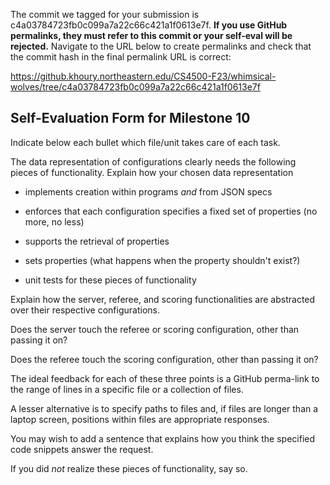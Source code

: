 The commit we tagged for your submission is c4a03784723fb0c099a7a22c66c421a1f0613e7f.
**If you use GitHub permalinks, they must refer to this commit or your self-eval will be rejected.**
Navigate to the URL below to create permalinks and check that the commit hash in the final permalink URL is correct:

https://github.khoury.northeastern.edu/CS4500-F23/whimsical-wolves/tree/c4a03784723fb0c099a7a22c66c421a1f0613e7f

## Self-Evaluation Form for Milestone 10

Indicate below each bullet which file/unit takes care of each task.

The data representation of configurations clearly needs the following
pieces of functionality. Explain how your chosen data representation 

- implements creation within programs _and_ from JSON specs 

- enforces that each configuration specifies a fixed set of properties (no more, no less)

- supports the retrieval of properties 

- sets properties (what happens when the property shouldn't exist?) 

- unit tests for these pieces of functionality

Explain how the server, referee, and scoring functionalities are abstracted
over their respective configurations.

Does the server touch the referee or scoring configuration, other than
passing it on?

Does the referee touch the scoring configuration, other than passing
it on?

The ideal feedback for each of these three points is a GitHub
perma-link to the range of lines in a specific file or a collection of
files.

A lesser alternative is to specify paths to files and, if files are
longer than a laptop screen, positions within files are appropriate
responses.

You may wish to add a sentence that explains how you think the
specified code snippets answer the request.

If you did *not* realize these pieces of functionality, say so.

